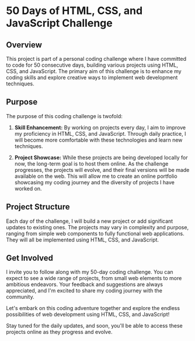 # 50 Days of HTML, CSS, and JavaScript Challenge

## Overview

This project is part of a personal coding challenge where I have committed to code for 50 consecutive days, building various projects using HTML, CSS, and JavaScript. The primary aim of this challenge is to enhance my coding skills and explore creative ways to implement web development techniques.

## Purpose

The purpose of this coding challenge is twofold:

1. **Skill Enhancement:** By working on projects every day, I aim to improve my proficiency in HTML, CSS, and JavaScript. Through daily practice, I will become more comfortable with these technologies and learn new techniques.

2. **Project Showcase:** While these projects are being developed locally for now, the long-term goal is to host them online. As the challenge progresses, the projects will evolve, and their final versions will be made available on the web. This will allow me to create an online portfolio showcasing my coding journey and the diversity of projects I have worked on.

## Project Structure

Each day of the challenge, I will build a new project or add significant updates to existing ones. The projects may vary in complexity and purpose, ranging from simple web components to fully functional web applications. They will all be implemented using HTML, CSS, and JavaScript.

## Get Involved

I invite you to follow along with my 50-day coding challenge. You can expect to see a wide range of projects, from small web elements to more ambitious endeavors. Your feedback and suggestions are always appreciated, and I'm excited to share my coding journey with the community.

Let's embark on this coding adventure together and explore the endless possibilities of web development using HTML, CSS, and JavaScript!

Stay tuned for the daily updates, and soon, you'll be able to access these projects online as they progress and evolve.
